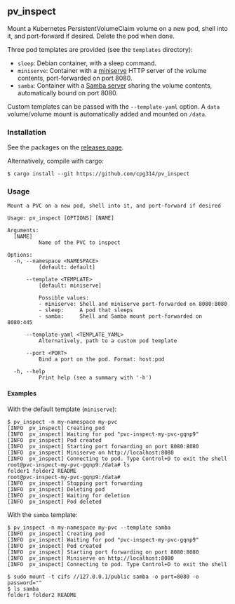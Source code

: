 ## pv_inspect

Mount a Kubernetes PersistentVolumeClaim volume on a new pod, shell into it, and port-forward if desired. Delete the pod when done.

Three pod templates are provided (see the `templates` directory):

- `sleep`: Debian container, with a sleep command.
- `miniserve`: Container with a [miniserve](https://github.com/svenstaro/miniserve) HTTP server of the volume contents, port-forwarded on port 8080.
- `samba`: Container with a [Samba server](https://hub.docker.com/r/dperson/samba) sharing the volume contents, automatically bound on port 8080.

Custom templates can be passed with the `--template-yaml` option. A `data` volume/volume mount is automatically added and mounted on `/data`.

### Installation

See the packages on the [releases page](https://github.com/cpg314/pv_inspect/releases).

Alternatively, compile with cargo:

```console
$ cargo install --git https://github.com/cpg314/pv_inspect
```

### Usage

```
Mount a PVC on a new pod, shell into it, and port-forward if desired

Usage: pv_inspect [OPTIONS] [NAME]

Arguments:
  [NAME]
          Name of the PVC to inspect

Options:
  -n, --namespace <NAMESPACE>
          [default: default]

      --template <TEMPLATE>
          [default: miniserve]

          Possible values:
          - miniserve: Shell and miniserve port-forwarded on 8080:8080
          - sleep:     A pod that sleeps
          - samba:     Shell and Samba mount port-forwarded on 8080:445

      --template-yaml <TEMPLATE_YAML>
          Alternatively, path to a custom pod template

      --port <PORT>
          Bind a port on the pod. Format: host:pod

  -h, --help
          Print help (see a summary with '-h')
```

#### Examples

With the default template (`miniserve`):

```console
$ pv_inspect -n my-namespace my-pvc
[INFO  pv_inspect] Creating pod
[INFO  pv_inspect] Waiting for pod "pvc-inspect-my-pvc-gqnp9"
[INFO  pv_inspect] Pod created
[INFO  pv_inspect] Starting port forwarding on port 8080:8080
[INFO  pv_inspect] Miniserve on http://localhost:8080
[INFO  pv_inspect] Connecting to pod. Type Control+D to exit the shell
root@pvc-inspect-my-pvc-gqnp9:/data# ls
folder1 folder2 README
root@pvc-inspect-my-pvc-gqnp9:/data#
[INFO  pv_inspect] Stopping port forwarding
[INFO  pv_inspect] Deleting pod
[INFO  pv_inspect] Waiting for deletion
[INFO  pv_inspect] Pod deleted
```

With the `samba` template:

```console
$ pv_inspect -n my-namespace my-pvc --template samba
[INFO  pv_inspect] Creating pod
[INFO  pv_inspect] Waiting for pod "pvc-inspect-my-pvc-gqnp9"
[INFO  pv_inspect] Pod created
[INFO  pv_inspect] Starting port forwarding on port 8080:8080
[INFO  pv_inspect] Miniserve on http://localhost:8080
[INFO  pv_inspect] Connecting to pod. Type Control+D to exit the shell
```

```console
$ sudo mount -t cifs //127.0.0.1/public samba -o port=8080 -o password=""
$ ls samba
folder1 folder2 README
```
